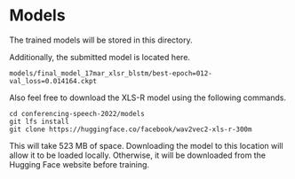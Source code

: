 # Models

The trained models will be stored in this directory.

Additionally, the submitted model is located here.
```
models/final_model_17mar_xlsr_blstm/best-epoch=012-val_loss=0.014164.ckpt
```

Also feel free to download the XLS-R model using the following commands.
```
cd conferencing-speech-2022/models
git lfs install
git clone https://huggingface.co/facebook/wav2vec2-xls-r-300m
```
This will take 523 MB of space. Downloading the model to this location will
allow it to be loaded locally. Otherwise, it will be downloaded from the
Hugging Face website before training.
